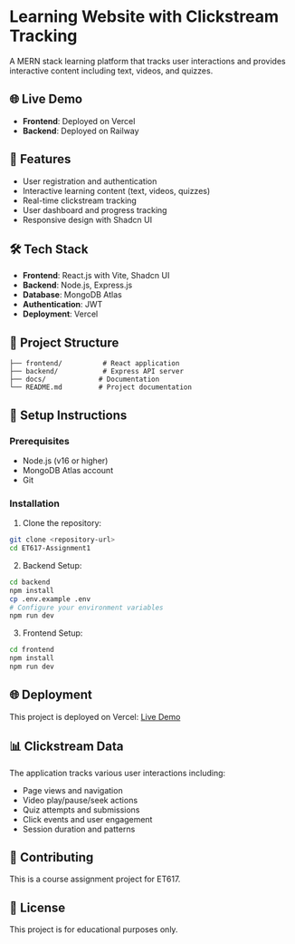 # Learning Website with Clickstream Tracking

A MERN stack learning platform that tracks user interactions and provides interactive content including text, videos, and quizzes.

## 🌐 Live Demo
- **Frontend**: Deployed on Vercel
- **Backend**: Deployed on Railway

## 🚀 Features

- User registration and authentication
- Interactive learning content (text, videos, quizzes)
- Real-time clickstream tracking
- User dashboard and progress tracking
- Responsive design with Shadcn UI

## 🛠️ Tech Stack

- **Frontend**: React.js with Vite, Shadcn UI
- **Backend**: Node.js, Express.js
- **Database**: MongoDB Atlas
- **Authentication**: JWT
- **Deployment**: Vercel

## 📁 Project Structure

```
├── frontend/          # React application
├── backend/           # Express API server
├── docs/             # Documentation
└── README.md         # Project documentation
```

## 🔧 Setup Instructions

### Prerequisites
- Node.js (v16 or higher)
- MongoDB Atlas account
- Git

### Installation

1. Clone the repository:
```bash
git clone <repository-url>
cd ET617-Assignment1
```

2. Backend Setup:
```bash
cd backend
npm install
cp .env.example .env
# Configure your environment variables
npm run dev
```

3. Frontend Setup:
```bash
cd frontend
npm install
npm run dev
```

## 🌐 Deployment

This project is deployed on Vercel: [Live Demo](#)

## 📊 Clickstream Data

The application tracks various user interactions including:
- Page views and navigation
- Video play/pause/seek actions
- Quiz attempts and submissions
- Click events and user engagement
- Session duration and patterns

## 🤝 Contributing

This is a course assignment project for ET617.

## 📝 License

This project is for educational purposes only.
